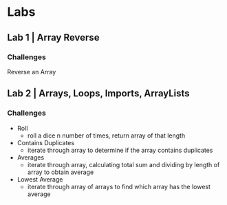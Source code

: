 # Labs

## Lab 1 | Array Reverse
### Challenges
Reverse an Array

## Lab 2 | Arrays, Loops, Imports, ArrayLists

### Challenges
  - Roll
    - roll a dice n number of times, return array of that length
  - Contains Duplicates
    - iterate through array to determine if the array contains duplicates
  - Averages
    - iterate through array, calculating total sum and dividing by length of array to obtain average
  - Lowest Average
    - iterate through array of arrays to find which array has the lowest average